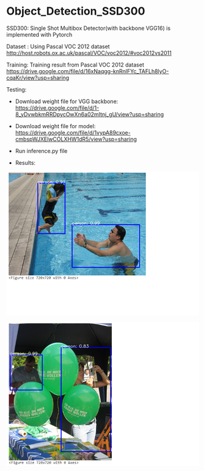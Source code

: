 # Object_Detection_SSD300
SSD300:
Single Shot Multibox Detector(with backbone VGG16) is implemented with Pytorch

Dataset : Using Pascal VOC 2012 dataset
http://host.robots.ox.ac.uk/pascal/VOC/voc2012/#voc2012vs2011

Training: Training result from Pascal VOC 2012 dataset
https://drive.google.com/file/d/16xNaqgg-knRnlFYc_TAFLh8lyO-cqaKr/view?usp=sharing

Testing:
- Download weight file for VGG backbone:
https://drive.google.com/file/d/1-8_yDvwbkmRRDpycOwXn6a02mItnj_gU/view?usp=sharing

- Download weight file for model:
https://drive.google.com/file/d/1vypA89cxoe-cmbspWJXElwCOLXHW1dR5/view?usp=sharing

- Run inference.py file

- Results:

![](https://github.com/BangLeCao/Object_Detection_SSD300/blob/master/results_01.jpg)

![](https://github.com/BangLeCao/Object_Detection_SSD300/blob/master/results_02.jpg)
